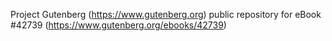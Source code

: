 Project Gutenberg (https://www.gutenberg.org) public repository for eBook #42739 (https://www.gutenberg.org/ebooks/42739)
